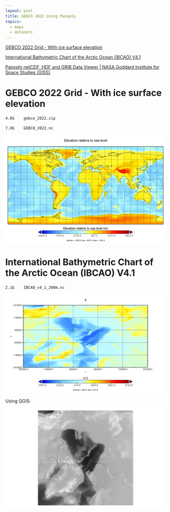 ```yaml
---
layout: post
title: GEBCO 2022 Using Panoply
topics:
  - maps
  - datasets
---
```


[GEBCO 2022 Grid - With ice surface elevation](https://www.gebco.net/data_and_products/gridded_bathymetry_data/)

[International Bathymetric Chart of the Arctic Ocean (IBCAO) V4.1](https://www.gebco.net/data_and_products/gridded_bathymetry_data/arctic_ocean/)

[Panoply netCDF, HDF and GRIB Data Viewer \| NASA Goddard Institute for Space Studies (GISS)](https://www.giss.nasa.gov/tools/panoply/)

# GEBCO 2022 Grid - With ice surface elevation

`4.0G    gebco_2022.zip`

`7.0G    GEBCO_2022.nc`

![GEBCO 2022 Grid - With ice surface elevation](/images/GEBCO/elevation_in_GEBCO_2022.png)

# International Bathymetric Chart of the Arctic Ocean (IBCAO) V4.1

`2.1G    IBCAO_v4_1_200m.nc`

![IBCAO using Panoply](/images/GEBCO/z_in_IBCAO_v4_1_200m.png)

Using QGIS:

![IBCAO using QGIS](/images/GEBCO/IBCAO_v4_1_200m-QGIS.png)